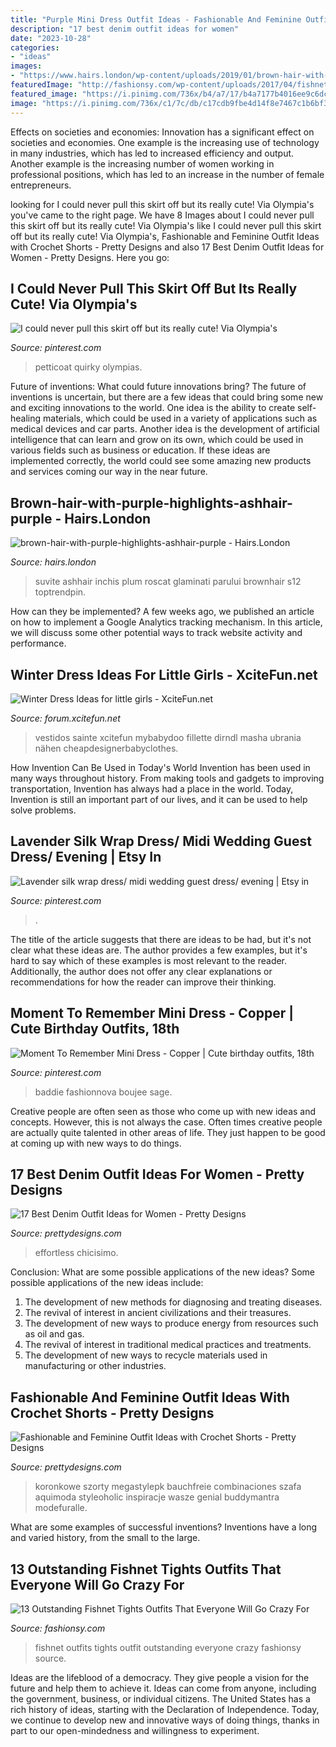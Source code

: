 ```yaml
---
title: "Purple Mini Dress Outfit Ideas - Fashionable And Feminine Outfit Ideas With Crochet Shorts"
description: "17 best denim outfit ideas for women"
date: "2023-10-28"
categories:
- "ideas"
images:
- "https://www.hairs.london/wp-content/uploads/2019/01/brown-hair-with-purple-highlights-ashhair-purple.jpeg"
featuredImage: "http://fashionsy.com/wp-content/uploads/2017/04/fishnet-tights-outfit-1-1.jpg"
featured_image: "https://i.pinimg.com/736x/b4/a7/17/b4a7177b4016ee9c6dc6c8543910852c.jpg"
image: "https://i.pinimg.com/736x/c1/7c/db/c17cdb9fbe4d14f8e7467c1b6bf30852.jpg"
---
```



Effects on societies and economies:
Innovation has a significant effect on societies and economies. One example is the increasing use of technology in many industries, which has led to increased efficiency and output. Another example is the increasing number of women working in professional positions, which has led to an increase in the number of female entrepreneurs.

	

		
looking for I could never pull this skirt off but its really cute! Via Olympia&#039;s you've came to the right page. We have 8 Images about I could never pull this skirt off but its really cute! Via Olympia&#039;s like I could never pull this skirt off but its really cute! Via Olympia&#039;s, Fashionable and Feminine Outfit Ideas with Crochet Shorts - Pretty Designs and also 17 Best Denim Outfit Ideas for Women - Pretty Designs. Here you go:
		
    
## I Could Never Pull This Skirt Off But Its Really Cute! Via Olympia&#039;s

<img loading=lazy src="https://i.pinimg.com/736x/4f/b9/f5/4fb9f535f18f779912ab3faef46ba03d--wearing-glasses-mep.jpg" onerror="this.onerror=null;this.src='https://tse3.mm.bing.net/th?id=OIP.eJ0Y-VnSr7mzZiSAfspqMwHaLH&amp;pid=15.1';" alt="I could never pull this skirt off but its really cute! Via Olympia&#039;s">

_Source: pinterest.com_

>petticoat quirky olympias. 

	

Future of inventions: What could future innovations bring?
The future of inventions is uncertain, but there are a few ideas that could bring some new and exciting innovations to the world. One idea is the ability to create self-healing materials, which could be used in a variety of applications such as medical devices and car parts. Another idea is the development of artificial intelligence that can learn and grow on its own, which could be used in various fields such as business or education. If these ideas are implemented correctly, the world could see some amazing new products and services coming our way in the near future.

    
## Brown-hair-with-purple-highlights-ashhair-purple - Hairs.London

<img loading=lazy src="https://www.hairs.london/wp-content/uploads/2019/01/brown-hair-with-purple-highlights-ashhair-purple.jpeg" onerror="this.onerror=null;this.src='https://tse1.mm.bing.net/th?id=OIP.yuA5yygxRfOe8fYXq1YZJAAAAA&amp;pid=15.1';" alt="brown-hair-with-purple-highlights-ashhair-purple - Hairs.London">

_Source: hairs.london_

>suvite ashhair inchis plum roscat glaminati parului brownhair s12 toptrendpin. 

	

How can they be implemented?
A few weeks ago, we published an article on how to implement a Google Analytics tracking mechanism. In this article, we will discuss some other potential ways to track website activity and performance.

    
## Winter Dress Ideas For Little Girls - XciteFun.net

<img loading=lazy src="https://img.xcitefun.net/users/2015/12/387831,xcitefun-dress006.jpg" onerror="this.onerror=null;this.src='https://tse3.mm.bing.net/th?id=OIP.pl1FTZt1dWSXaKGeHcKovgHaLD&amp;pid=15.1';" alt="Winter Dress Ideas for little girls - XciteFun.net">

_Source: forum.xcitefun.net_

>vestidos sainte xcitefun mybabydoo fillette dirndl masha ubrania nähen cheapdesignerbabyclothes. 

	

How Invention Can Be Used in Today's World
Invention has been used in many ways throughout history. From making tools and gadgets to improving transportation, Invention has always had a place in the world. Today, Invention is still an important part of our lives, and it can be used to help solve problems.

    
## Lavender Silk Wrap Dress/ Midi Wedding Guest Dress/ Evening | Etsy In

<img loading=lazy src="https://i.pinimg.com/736x/c1/7c/db/c17cdb9fbe4d14f8e7467c1b6bf30852.jpg" onerror="this.onerror=null;this.src='https://tse1.mm.bing.net/th?id=OIP.2tzDySoRILM3RDksVpfnBwHaLH&amp;pid=15.1';" alt="Lavender silk wrap dress/ midi wedding guest dress/ evening | Etsy in">

_Source: pinterest.com_

>. 

	

The title of the article suggests that there are ideas to be had, but it's not clear what these ideas are. The author provides a few examples, but it's hard to say which of these examples is most relevant to the reader. Additionally, the author does not offer any clear explanations or recommendations for how the reader can improve their thinking.

    
## Moment To Remember Mini Dress - Copper | Cute Birthday Outfits, 18th

<img loading=lazy src="https://i.pinimg.com/736x/b4/a7/17/b4a7177b4016ee9c6dc6c8543910852c.jpg" onerror="this.onerror=null;this.src='https://tse4.mm.bing.net/th?id=OIP.9AmOtDwb9Gf5xa-GUW5YFwHaLH&amp;pid=15.1';" alt="Moment To Remember Mini Dress - Copper | Cute birthday outfits, 18th">

_Source: pinterest.com_

>baddie fashionnova boujee sage. 

	

Creative people are often seen as those who come up with new ideas and concepts. However, this is not always the case. Often times creative people are actually quite talented in other areas of life. They just happen to be good at coming up with new ways to do things.

    
## 17 Best Denim Outfit Ideas For Women - Pretty Designs

<img loading=lazy src="http://www.prettydesigns.com/wp-content/uploads/2014/05/Denim-Jumpsuit-Outfit-Idea.jpg" onerror="this.onerror=null;this.src='https://tse1.mm.bing.net/th?id=OIP.jUDjqMexAa4Z6qCje935sQHaKI&amp;pid=15.1';" alt="17 Best Denim Outfit Ideas for Women - Pretty Designs">

_Source: prettydesigns.com_

>effortless chicisimo. 

	

Conclusion: What are some possible applications of the new ideas?
Some possible applications of the new ideas include:
1. The development of new methods for diagnosing and treating diseases. 
2. The revival of interest in ancient civilizations and their treasures. 
3. The development of new ways to produce energy from resources such as oil and gas. 
4. The revival of interest in traditional medical practices and treatments. 
5. The development of new ways to recycle materials used in manufacturing or other industries.

    
## Fashionable And Feminine Outfit Ideas With Crochet Shorts - Pretty Designs

<img loading=lazy src="http://www.prettydesigns.com/wp-content/uploads/2014/08/Black-Crop-Top-with-White-Crochet-Shorts.jpg" onerror="this.onerror=null;this.src='https://tse4.mm.bing.net/th?id=OIP.JE4Etu2f-ooG7b6NGAskkwHaK3&amp;pid=15.1';" alt="Fashionable and Feminine Outfit Ideas with Crochet Shorts - Pretty Designs">

_Source: prettydesigns.com_

>koronkowe szorty megastylepk bauchfreie combinaciones szafa aquimoda styleoholic inspiracje wasze genial buddymantra modefuralle. 

	

What are some examples of successful inventions?
Inventions have a long and varied history, from the small to the large.

    
## 13 Outstanding Fishnet Tights Outfits That Everyone Will Go Crazy For

<img loading=lazy src="http://fashionsy.com/wp-content/uploads/2017/04/fishnet-tights-outfit-1-1.jpg" onerror="this.onerror=null;this.src='https://tse1.mm.bing.net/th?id=OIP.k2yI-2Nm89X9ROg0XhcYUgHaLk&amp;pid=15.1';" alt="13 Outstanding Fishnet Tights Outfits That Everyone Will Go Crazy For">

_Source: fashionsy.com_

>fishnet outfits tights outfit outstanding everyone crazy fashionsy source. 

	

Ideas are the lifeblood of a democracy. They give people a vision for the future and help them to achieve it. Ideas can come from anyone, including the government, business, or individual citizens. The United States has a rich history of ideas, starting with the Declaration of Independence. Today, we continue to develop new and innovative ways of doing things, thanks in part to our open-mindedness and willingness to experiment.

